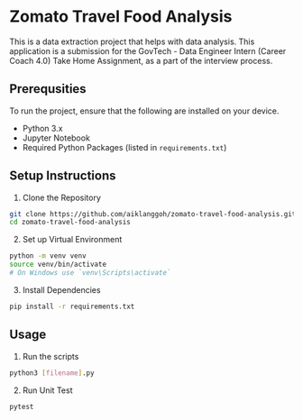 # Zomato Travel Food Analysis

This is a data extraction project that helps with data analysis. This application is a submission for the GovTech - Data Engineer Intern (Career Coach 4.0) Take Home Assignment, as a part of the interview process.

## Prerequsities
To run the project, ensure that the following are installed on your device.
- Python 3.x
- Jupyter Notebook
- Required Python Packages (listed in ``requirements.txt``)

## Setup Instructions
1. Clone the Repository
```bash
git clone https://github.com/aiklanggoh/zomato-travel-food-analysis.git
cd zomato-travel-food-analysis
```
2. Set up Virtual Environment
```bash
python -m venv venv
source venv/bin/activate  
# On Windows use `venv\Scripts\activate`
```
3. Install Dependencies
```bash
pip install -r requirements.txt
```

## Usage
1. Run the scripts
```bash
python3 [filename].py
```
2. Run Unit Test
```bash
pytest
```